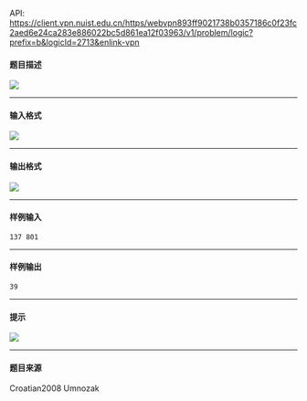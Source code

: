 API: https://client.vpn.nuist.edu.cn/https/webvpn893ff9021738b0357186c0f23fc2aed6e24ca283e886022bc5d861ea12f03963/v1/problem/logic?prefix=b&logicId=2713&enlink-vpn

#### 题目描述

![](../file/2713_0.gif)

---

#### 输入格式

![](../file/2713_0.gif)

---

#### 输出格式

![](../file/2713_0.gif)

---

#### 样例输入
```
137 801

```

---

#### 样例输出
```
39

```

---

#### 提示

![](../file/2713_0.gif)

---

#### 题目来源

Croatian2008 Umnozak
